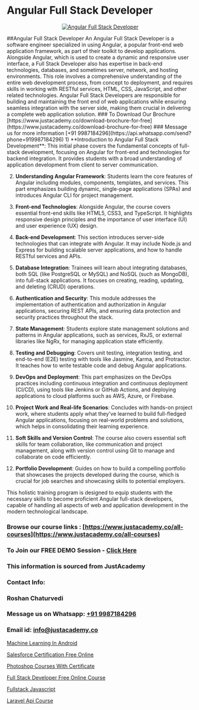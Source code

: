# Angular Full Stack Developer

<p align="center">
  <a href="https://justacademy.co/program-detail/full-stack-web-development">
    <img src="https://justacademy.co/storage2/program_images/1704700371.webp" alt="Angular Full Stack Developer">
  </a>
</p>
##Angular Full Stack Developer
An Angular Full Stack Developer is a software engineer specialized in using Angular, a popular front-end web application framework, as part of their toolkit to develop applications. Alongside Angular, which is used to create a dynamic and responsive user interface, a Full Stack Developer also has expertise in back-end technologies, databases, and sometimes server, network, and hosting environments. This role involves a comprehensive understanding of the entire web development process, from concept to deployment, and requires skills in working with RESTful services, HTML, CSS, JavaScript, and other related technologies. Angular Full Stack Developers are responsible for building and maintaining the front end of web applications while ensuring seamless integration with the server side, making them crucial in delivering a complete web application solution.
### To Download Our Brochure [https://www.justacademy.co/download-brochure-for-free](https://www.justacademy.co/download-brochure-for-free)
### Message us for more information [+91 9987184296](https://api.whatsapp.com/send?phone=919987184296)
1) **Introduction to Angular Full Stack Development**: This initial phase covers the fundamental concepts of full-stack development, focusing on Angular for front-end and technologies for backend integration. It provides students with a broad understanding of application development from client to server communication.

2) **Understanding Angular Framework**: Students learn the core features of Angular including modules, components, templates, and services. This part emphasizes building dynamic, single-page applications (SPAs) and introduces Angular CLI for project management.

3) **Front-end Technologies**: Alongside Angular, the course covers essential front-end skills like HTML5, CSS3, and TypeScript. It highlights responsive design principles and the importance of user interface (UI) and user experience (UX) design.

4) **Back-end Development**: This section introduces server-side technologies that can integrate with Angular. It may include Node.js and Express for building scalable server applications, and how to handle RESTful services and APIs.

5) **Database Integration**: Trainees will learn about integrating databases, both SQL (like PostgreSQL or MySQL) and NoSQL (such as MongoDB), into full-stack applications. It focuses on creating, reading, updating, and deleting (CRUD) operations.

6) **Authentication and Security**: This module addresses the implementation of authentication and authorization in Angular applications, securing REST APIs, and ensuring data protection and security practices throughout the stack.

7) **State Management**: Students explore state management solutions and patterns in Angular applications, such as services, RxJS, or external libraries like NgRx, for managing application state efficiently.

8) **Testing and Debugging**: Covers unit testing, integration testing, and end-to-end (E2E) testing with tools like Jasmine, Karma, and Protractor. It teaches how to write testable code and debug Angular applications.

9) **DevOps and Deployment**: This part emphasizes on the DevOps practices including continuous integration and continuous deployment (CI/CD), using tools like Jenkins or GitHub Actions, and deploying applications to cloud platforms such as AWS, Azure, or Firebase.

10) **Project Work and Real-life Scenarios**: Concludes with hands-on project work, where students apply what they've learned to build full-fledged Angular applications, focusing on real-world problems and solutions, which helps in consolidating their learning experience.

11) **Soft Skills and Version Control**: The course also covers essential soft skills for team collaboration, like communication and project management, along with version control using Git to manage and collaborate on code efficiently.

12) **Portfolio Development**: Guides on how to build a compelling portfolio that showcases the projects developed during the course, which is crucial for job searches and showcasing skills to potential employers.

This holistic training program is designed to equip students with the necessary skills to become proficient Angular full-stack developers, capable of handling all aspects of web and application development in the modern technological landscape.

### Browse our course links : [https://www.justacademy.co/all-courses](https://www.justacademy.co/all-courses) 
### To Join our FREE DEMO Session - [Click Here](https://www.justacademy.co/register-for-course-demo)


### This information is sourced from JustAcademy
### Contact Info:
### Roshan Chaturvedi
### Message us on Whatsapp: [+91 9987184296](https://api.whatsapp.com/send?phone=919987184296)
### Email id: [info@justacademy.co](mailto:info@justacademy.co)
                
[Machine Learning In Android](https://www.linkedin.com/pulse/machine-learning-android-justacademy-bristol-wa4se?trackingId=HhMob7p%2Fino8gMlED6ZlUA%3D%3D&lipi=urn%3Ali%3Apage%3Ad_flagship3_company_admin%3BuQw2P2SXTeivwplSXi08Jg%3D%3D)

[Salesforce Certification Free Online](https://www.linkedin.com/pulse/salesforce-certification-free-online-justacademy-mumbai-c3lrc?trackingId=aMBqVc5Lb2LbMb8vti38Ew%3D%3D&lipi=urn%3Ali%3Apage%3Ad_flagship3_showcase_admin%3BJUoY9p%2BbQrqxVPWmOWmq6Q%3D%3D)

[Photoshop Courses With Certificate](https://medium.com/@mistersumit961/photoshop-courses-with-certificate-c1890ca4cc9a)

[Full Stack Developer Free Online Course](https://medium.com/@namusn/full-stack-developer-free-online-course-58d40a4caaa0)

[Fullstack Javascript](https://justacademyin.github.io/Articles/Fullstack-Javascript)

[Laravel Api Course](https://justacademyin.github.io/justacademy/laravel-api-course)

